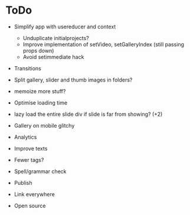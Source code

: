 # ToDo

- Simplify app with usereducer and context
  - Unduplicate initialprojects?
  - Improve implementation of setVideo, setGalleryIndex (still passing props down)
  - Avoid setimmediate hack
- Transitions
- Split gallery, slider and thumb images in folders?
- memoize more stuff?
- Optimise loading time
- lazy load the entire slide div if slide is far from showing? (+2)
- Gallery on mobile glitchy
- Analytics
- Improve texts
- Fewer tags?
- Spell/grammar check

- Publish
- Link everywhere
- Open source
